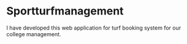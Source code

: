 # Sportturfmanagement
I have developed this web application for turf booking system for our college management.
